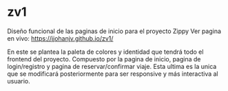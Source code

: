 # zv1

Diseño funcional de las paginas de inicio para el proyecto Zippy
Ver pagina en vivo: https://jjohanjv.github.io/zv1/

En este se plantea la paleta de colores y identidad que tendrá todo el frontend del proyecto.
Compuesto por la pagina de inicio, pagina de login/registro y pagina de reservar/confirmar viaje. Esta ultima es la unica que se modificará posteriormente para ser responsive y más interactiva al usuario.


